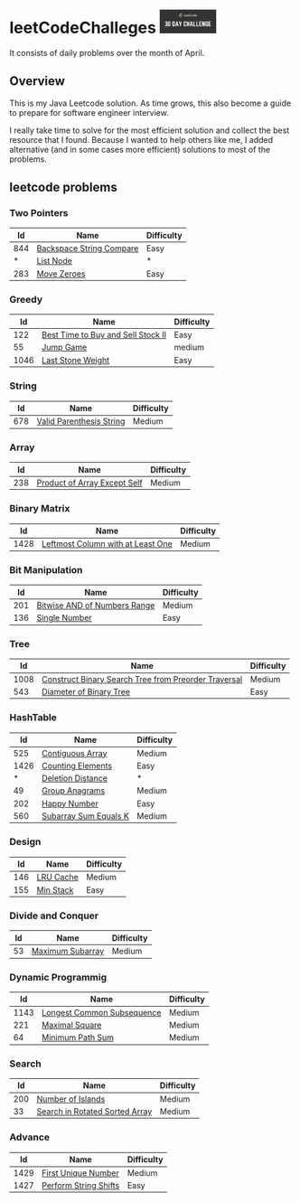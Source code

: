 # leetCodeChalleges <img src="Assets/30DayChallenge.png" width=100 >
It consists of daily problems over the month of April.

## Overview
This is my Java Leetcode solution. As time grows, this also become a guide to prepare for software engineer interview.

I really take time to solve for the most efficient solution and collect the best resource that I found.
Because I wanted to help others like me, I added alternative (and in some cases more efficient) solutions to most of the problems.

## leetcode problems

### Two Pointers
| Id | Name | Difficulty |
|----|------|------------|
| 844 | [Backspace String Compare](https://github.com/JuansonGrajales/leetCodeChalleges/blob/master/src/main/java/leetCodeChallenges/BackspaceStringCompare.java) | Easy |
| * | [List Node](https://github.com/JuansonGrajales/leetCodeChalleges/blob/master/src/main/java/leetCodeChallenges/ListNode.java) | * |
| 283 | [Move Zeroes](https://github.com/JuansonGrajales/leetCodeChalleges/blob/master/src/main/java/leetCodeChallenges/MoveZeroes.java) | Easy |

### Greedy
| Id | Name | Difficulty |
|----|------|------------|
| 122 | [Best Time to Buy and Sell Stock II](https://github.com/JuansonGrajales/leetCodeChalleges/blob/master/src/main/java/leetCodeChallenges/BestTimeToBuyAndSellStockII.java) | Easy |
| 55 | [Jump Game](https://github.com/JuansonGrajales/leetCodeChalleges/blob/master/src/main/java/leetCodeChallenges/JumpGame.java) | medium |
| 1046 | [Last Stone Weight](https://github.com/JuansonGrajales/leetCodeChalleges/blob/master/src/main/java/leetCodeChallenges/LastStoneWeight.java) | Easy |

### String
| Id | Name | Difficulty |
|----|------|------------|
| 678 | [Valid Parenthesis String](https://github.com/JuansonGrajales/leetCodeChalleges/blob/master/src/main/java/leetCodeChallenges/ValidParenthesisString.java) | Medium |

### Array
| Id | Name | Difficulty |
|----|------|------------|
| 238 | [Product of Array Except Self](https://github.com/JuansonGrajales/leetCodeChalleges/blob/master/src/main/java/leetCodeChallenges/ProductOfArrayExceptSelf.java) | Medium |

### Binary Matrix
| Id | Name | Difficulty |
|----|------|------------|
| 1428 | [Leftmost Column with at Least One](https://github.com/JuansonGrajales/leetCodeChalleges/blob/master/src/main/java/leetCodeChallenges/BinaryMatrixLeftMostColumnWithOne.java) | Medium |

### Bit Manipulation
| Id | Name | Difficulty |
|----|------|------------|
| 201 | [Bitwise AND of Numbers Range](https://github.com/JuansonGrajales/leetCodeChalleges/blob/master/src/main/java/leetCodeChallenges/BitwiseAndNumbersRange.java) | Medium |
| 136 | [Single Number](https://github.com/JuansonGrajales/leetCodeChalleges/blob/master/src/main/java/leetCodeChallenges/SingleNumber.java) | Easy |

### Tree
| Id | Name | Difficulty |
|----|------|------------|
| 1008 | [Construct Binary Search Tree from Preorder Traversal](https://github.com/JuansonGrajales/leetCodeChalleges/blob/master/src/main/java/leetCodeChallenges/ConstructBinarySearchTreefromPreorderTraversal.java) | Medium |
| 543 | [Diameter of Binary Tree](https://github.com/JuansonGrajales/leetCodeChalleges/blob/master/src/main/java/leetCodeChallenges/TreeNode.java) | Easy |

### HashTable
| Id | Name | Difficulty |
|----|------|------------|
| 525 | [Contiguous Array](https://github.com/JuansonGrajales/leetCodeChalleges/blob/master/src/main/java/leetCodeChallenges/ContiguousArray.java) | Medium |
| 1426 | [Counting Elements](https://github.com/JuansonGrajales/leetCodeChalleges/blob/master/src/main/java/leetCodeChallenges/CountingElements.java) | Easy |
| * | [Deletion Distance](https://github.com/JuansonGrajales/leetCodeChalleges/blob/master/src/main/java/leetCodeChallenges/DeletionDistance.java) | * |
| 49 | [Group Anagrams](https://github.com/JuansonGrajales/leetCodeChalleges/blob/master/src/main/java/leetCodeChallenges/GroupAnagrams.java) | Medium |
| 202 | [Happy Number](https://github.com/JuansonGrajales/leetCodeChalleges/blob/master/src/main/java/leetCodeChallenges/HappyNumber.java) | Easy |
| 560 | [Subarray Sum Equals K](https://github.com/JuansonGrajales/leetCodeChalleges/blob/master/src/main/java/leetCodeChallenges/SubarraySumEqualsK.java) | Medium |

### Design
| Id | Name | Difficulty |
|----|------|------------|
| 146 | [LRU Cache](https://github.com/JuansonGrajales/leetCodeChalleges/blob/master/src/main/java/leetCodeChallenges/LRUCache.java) | Medium |
| 155 | [Min Stack](https://github.com/JuansonGrajales/leetCodeChalleges/blob/master/src/main/java/leetCodeChallenges/MinStack.java) | Easy |

### Divide and Conquer
| Id | Name | Difficulty |
|----|------|------------|
| 53 | [Maximum Subarray](https://github.com/JuansonGrajales/leetCodeChalleges/blob/master/src/main/java/leetCodeChallenges/MaximumSubarray.java) | Medium |

### Dynamic Programmig
| Id | Name | Difficulty |
|----|------|------------|
| 1143 | [Longest Common Subsequence](https://github.com/JuansonGrajales/leetCodeChalleges/blob/master/src/main/java/leetCodeChallenges/LongestCommonSequence.java) | Medium |
| 221 | [Maximal Square](https://github.com/JuansonGrajales/leetCodeChalleges/blob/master/src/main/java/leetCodeChallenges/MaximalSquare.java) | Medium |
| 64 | [Minimum Path Sum](https://github.com/JuansonGrajales/leetCodeChalleges/blob/master/src/main/java/leetCodeChallenges/MinimumPathSum.java) | Medium |

### Search
| Id | Name | Difficulty |
|----|------|------------|
| 200 | [Number of Islands](https://github.com/JuansonGrajales/leetCodeChalleges/blob/master/src/main/java/leetCodeChallenges/NumberOfIslands.java) | Medium |
| 33 | [Search in Rotated Sorted Array](https://github.com/JuansonGrajales/leetCodeChalleges/blob/master/src/main/java/leetCodeChallenges/SortedRotatedArray.java) |  Medium |

### Advance
| Id | Name | Difficulty |
|----|------|------------|
| 1429 | [First Unique Number](https://github.com/JuansonGrajales/leetCodeChalleges/blob/master/src/main/java/leetCodeChallenges/FirstUniqueNumber.java) | Medium |
| 1427 | [Perform String Shifts](https://github.com/JuansonGrajales/leetCodeChalleges/blob/master/src/main/java/leetCodeChallenges/PerformStringShifts.java) | Easy |

